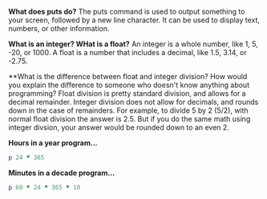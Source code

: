 **What does puts do?**
The puts command is used to output something to your screen, followed by a new line character.  It can be used to display text, numbers, or other information.

**What is an integer?  WHat is a float?**
An integer is a whole number, like 1, 5, -20, or 1000.  A float is a number that includes a decimal, like 1.5, 3.14, or -2.75.

**What is the difference between float and integer division?  How would you explain the difference to someone who doesn't know anything about programming?
Float division is pretty standard division, and allows for a decimal remainder.  Integer division does not allow for decimals, and rounds down in the case of remainders.  For example, to divide 5 by 2 (5/2), with normal float division the answer is 2.5.  But if you do the same math using integer divsion, your answer would be rounded down to an even 2.


**Hours in a year program...**
```ruby
p 24 * 365
```

**Minutes in a decade program...**
```ruby
p 60 * 24 * 365 * 10
```
